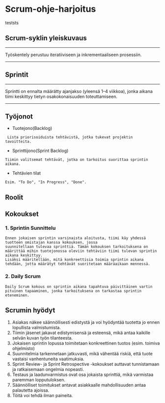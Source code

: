 # Scrum-ohje-harjoitus
teststs
## Scrum-syklin yleiskuvaus
***
Työskentely perustuu iteratiiviseen ja inkrementaaliseen prosessiin.
***
## Sprintit
***
Sprintti on ennalta määrätty ajanjakso (yleensä 1–4 viikkoa), jonka aikana tiimi keskittyy tietyn osakokonaisuuden toteuttamiseen.
***
## Työjonot
 - Tuotejono(Backlog)
```
 Lista priorisoiduista tehtävistä, jotka tukevat projektin tavoitteita.
```
 - Sprinttijono(Sprint Backlog)
```
Tiimin valitsemat tehtävät, jotka on tarkoitus suorittaa sprintin aikana.
```
 - Tehtävien tilat
```
Esim. "To Do", "In Progress", "Done".
```

## Roolit

## Kokoukset

### 1. Sprintin Sunnittelu
```
Ennen jokaisen sprintin varsinaista aloitusta, tiimi käy yhdessä tuotteen omistajan kanssa kokouksen, jossa 
suunnitellaan tulevaa sprinttiä. Tämän kokouksen tarkoituksena on määrittää mihin tuotejonossa oleviin tehtäviin tiimi tulevan sprintin aikana keskittyy.
Lisäksi määritellään, mitä konkreettisia toimia sprintin aikana tehdään, jotta määrätyt tehtävät suoritetaan määräaikaan mennessä.
```
### 2. Daily Scrum
```
Daily Scrum kokous on sprintin aikana tapahtuva päivittäinen vartin pituinen tapaaminen, jonka tarkoituksena on tarkastaa sprintin eteneminen.

```
## Scrumin hyödyt
1. Asiakas näkee säännöllisesti edistystä ja voi hyödyntää tuotetta jo ennen lopullista valmistumista.
2. Tiimin jäsenet jakavat edistymisensä ja esteensä, mikä antaa kaikille selvän kuvan työn tilanteesta.
3. Jokaisen sprintin lopussa toimitetaan konkreettinen tuotos (esim. toimiva ohjelmisto)
4. Suunnitelmia tarkennetaan jatkuvasti, mikä vähentää riskiä, että tuote vastaisi vanhentuneita vaatimuksia.
5. Sprint Review- ja Sprint Retrospective -kokoukset auttavat tunnistamaan ja ratkaisemaan ongelmia nopeasti.
6. Testaus ja laadunvarmistus ovat osa jokaista sprinttiä, mikä varmistaa paremman lopputuloksen.
7. Säännölliset toimitukset antavat asiakkaalle mahdollisuuden antaa palautetta ajoissa.
8. Töitä voi tehdä ilman paineita.
